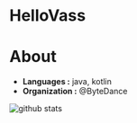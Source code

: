 # HelloVass

# About
-  **Languages :** java, kotlin
-  **Organization :** @ByteDance

![github stats](https://github-readme-stats.vercel.app/api?username=HelloVass&show_icons=true&title_color=fff&icon_color=79ff97&text_color=9f9f9f&bg_color=151515)